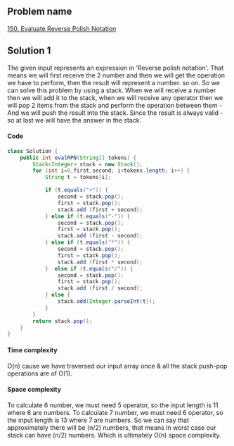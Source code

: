 ## Problem name
[150. Evaluate Reverse Polish Notation](https://leetcode.com/problems/evaluate-reverse-polish-notation/description/?envType=daily-question&envId=2024-01-30)


## Solution 1
The given input represents an expression in 'Reverse polish notation'. That means we will first receive the 2 number and then we will get the operation we have to perform, then the result will represent a number. so on. So we can solve this problem by using a stack. When we will receive a number then we will add it to the stack, when we will receive any operator then we will pop 2 items from the stack and perform the operation between them - And we will push the result into the stack. Since the result is always valid - so at last we will have the answer in the stack.


#### Code
```java
class Solution {
    public int evalRPN(String[] tokens) {
        Stack<Integer> stack = new Stack();
        for (int i=0,first,second; i<tokens.length; i++) {
            String t = tokens[i];

            if (t.equals("+")) {
                second = stack.pop();
                first = stack.pop();
                stack.add (first + second);
            } else if (t.equals("-")) {
                second = stack.pop();
                first = stack.pop();
                stack.add (first - second);
            } else if (t.equals("*")) {
                second = stack.pop();
                first = stack.pop();
                stack.add (first * second);
            }  else if (t.equals("/")) {
                second = stack.pop();
                first = stack.pop();
                stack.add (first / second);
            } else {
                stack.add(Integer.parseInt(t));
            }
        }
        return stack.pop();
    }
}
```


#### Time complexity
O(n) cause we have traversed our input array once & all the stack push-pop operations are of O(1).


#### Space complexity
To calculate 6 number, we must need 5 operator, so the input length is 11 where 6 are numbers.
To calculate 7 number, we must need 6 operator, so the input length is 13 where 7 are numbers.
So we can say that approximately there will be (n/2) numbers, that means In worst case our stack can have (n/2) numbers.
Which is ultimately O(n) space complexity.